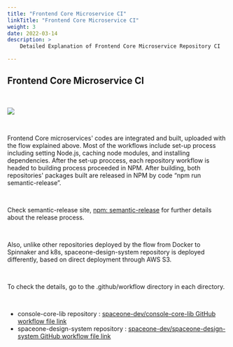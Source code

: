 ```yaml
---
title: "Frontend Core Microservice CI"
linkTitle: "Frontend Core Microservice CI"
weight: 3
date: 2022-03-14
description: >
    Detailed Explanation of Frontend Core Microservice Repository CI

---
```


## Frontend Core Microservice CI

</br>

![](/docs/developers/CICD/frontend-core-microservice-ci/img/frontend_core_microservice_ci.png)

</br>

Frontend Core microservices' codes are integrated and built, uploaded with the flow explained above. Most of the workflows include set-up process including setting Node.js, caching node modules, and installing dependencies. After the set-up proccess, each repository workflow is headed to building process proceeded in NPM. After building, both repositories' packages built are released in NPM by code “npm run semantic-release”. 

</br>

Check semantic-release site, [npm: semantic-release](https://www.npmjs.com/package/semantic-release) for further details about the release process.

</br>

Also, unlike other repositories deployed by the flow from Docker to Spinnaker and k8s, spaceone-design-system repository is deployed differently, based on direct deployment through AWS S3. 

</br>

To check the details, go to the .github/workflow directory in each directory.

</br>

* console-core-lib repository : [spaceone-dev/console-core-lib GitHub workflow file link](https://github.com/spaceone-dev/console-core-lib/tree/master/.github/workflows)
* spaceone-design-system repository : [spaceone-dev/spaceone-design-system GitHub workflow file link](https://github.com/spaceone-dev/spaceone-design-system/tree/beta/.github/workflows)
